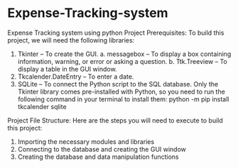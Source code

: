# Expense-Tracking-system
Expense Tracking system using python
Project Prerequisites:
To build this project, we will need the following libraries:
1. Tkinter – To create the GUI.
a. messagebox – To display a box containing information, warning, or error or asking a question.
b. Ttk.Treeview – To display a table in the GUI window.
2. Tkcalender.DateEntry – To enter a date.
3. SQLite – To connect the Python script to the SQL database.
Only the Tkinter library comes pre-installed with Python, so you need to run the following command in your terminal to install them:
python -m pip install tkcalender sqlite

Project File Structure:
Here are the steps you will need to execute to build this project:
1. Importing the necessary modules and libraries
2. Connecting to the database and creating the GUI window
3. Creating the database and data manipulation functions

